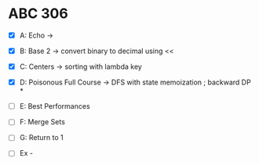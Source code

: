 # ABC 306

- [X] A: Echo ->
- [X] B: Base 2 -> convert binary to decimal using <<
- [X] C: Centers -> sorting with lambda key
- [X] D: Poisonous Full Course -> DFS with state memoization ; backward DP
    * 
- [ ] E: Best Performances
- [ ] F: Merge Sets
- [ ] G: Return to 1
- [ ] Ex - 

